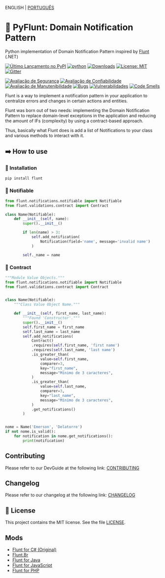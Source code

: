 ENGLISH | [PORTUGUÊS](https://github.com/fazedordecodigo/PyFlunt/blob/main/README.md)

# 🐍 PyFlunt: Domain Notification Pattern

Python implementation of Domain Notification Pattern inspired by [Flunt](https://github.com/andrebaltieri/flunt) (.NET)

[![Último Lançamento no PyPI](https://img.shields.io/pypi/v/flunt.svg)](https://pypi.org/project/flunt/)
[![python](https://img.shields.io/pypi/pyversions/flunt.svg)](https://pypi.org/project/flunt/)
[![Downloads](https://static.pepy.tech/badge/flunt/month)](https://pepy.tech/project/flunt)
[![License: MIT](https://img.shields.io/badge/License-MIT-yellow.svg)](https://opensource.org/licenses/MIT)
[![Gitter](https://img.shields.io/badge/chat-on%20gitter-yellow.svg)](https://matrix.to/#/#pyflunt:gitter.im)


[![Avaliação de Segurança](https://sonarcloud.io/api/project_badges/measure?project=fazedordecodigo_PyFlunt&metric=security_rating)](https://sonarcloud.io/summary/new_code?id=fazedordecodigo_PyFlunt)
[![Avaliação de Confiabilidade](https://sonarcloud.io/api/project_badges/measure?project=fazedordecodigo_PyFlunt&metric=reliability_rating)](https://sonarcloud.io/summary/new_code?id=fazedordecodigo_PyFlunt)
[![Avaliação de Manutenibilidade](https://sonarcloud.io/api/project_badges/measure?project=fazedordecodigo_PyFlunt&metric=sqale_rating)](https://sonarcloud.io/summary/new_code?id=fazedordecodigo_PyFlunt)
[![Bugs](https://sonarcloud.io/api/project_badges/measure?project=fazedordecodigo_PyFlunt&metric=bugs)](https://sonarcloud.io/summary/new_code?id=fazedordecodigo_PyFlunt)
[![Vulnerabilidades](https://sonarcloud.io/api/project_badges/measure?project=fazedordecodigo_PyFlunt&metric=vulnerabilities)](https://sonarcloud.io/summary/new_code?id=fazedordecodigo_PyFlunt)
[![Code Smells](https://sonarcloud.io/api/project_badges/measure?project=fazedordecodigo_PyFlunt&metric=code_smells)](https://sonarcloud.io/summary/new_code?id=fazedordecodigo_PyFlunt)

Flunt is a way to implement a notification pattern in your application to centralize errors and changes in certain actions and entities.

Flunt was born out of two needs: implementing the Domain Notification Pattern to replace domain-level exceptions in the application and reducing the amount of IFs (complexity) by using a contract-based approach.

Thus, basically what Flunt does is add a list of Notifications to your class and various methods to interact with it.

## ➡️ How to use

### 🔧 Installation

````bash
pip install flunt
````

### 🔔 Notifiable

````python
from flunt.notifications.notifiable import Notifiable
from flunt.validations.contract import Contract

class Name(Notifiable):
    def __init__(self, name):
        super().__init__()

        if len(name) > 3:
            self.add_notification(
                Notification(field='name', message='invalid name')
            )

        self._name = name
````

### 📜 Contract
````python
"""Module Value Objects."""
from flunt.notifications.notifiable import Notifiable
from flunt.validations.contract import Contract


class Name(Notifiable):
    """Class Value Object Name."""

    def __init__(self, first_name, last_name):
        """Found 'Constructor'."""
        super().__init__()
        self.first_name = first_name
        self.last_name = last_name
        self.add_notifications(
            Contract()
            .requires(self.first_name, 'first name')
            .requires(self.last_name, 'last name')
            .is_greater_than(
                value=self.first_name,
                comparer=3,
                key="first_name",
                message="Mínimo de 3 caracteres",
            )
            .is_greater_than(
                value=self.last_name,
                comparer=3,
                key="last_name",
                message="Mínimo de 3 caracteres",
            )
            .get_notifications()
        )


nome = Name('Emerson', 'Delatorre')
if not nome.is_valid():
    for notification in nome.get_notifications():
        print(notification)

````
## Contributing

Please refer to our DevGuide at the following link: [CONTRIBUTING](https://github.com/fazedordecodigo/PyFlunt/blob/main/CONTRIBUTING_EN.md)

## Changelog

Please refer to our changelog at the following link: [CHANGELOG](https://github.com/fazedordecodigo/PyFlunt/blob/main/CHANGELOG_EN.md)

## 📄 License

This project contains the MIT license. See the file [LICENSE](https://github.com/fazedordecodigo/PyFlunt/blob/main/LICENSE.md).

## Mods
* [Flunt for C# (Original)](https://github.com/andrebaltieri/Flunt)
* [Flunt.Br](https://github.com/lira92/flunt.br)
* [Flunt for Java](https://github.com/carlosbritojun/jflunt)
* [Flunt for JavaScript](https://github.com/jhonesgoncal/flunt)
* [Flunt for PHP](https://github.com/matheusbloise/flunt-php)
